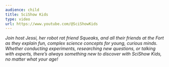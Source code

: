 ```yaml
---
audience: child
title: SciShow Kids
type: video
url: https://www.youtube.com/@SciShowKids
---
```


_Join host Jessi, her robot rat friend Squeaks, and all their friends at the Fort as they explain fun, complex science concepts for young, curious minds. Whether conducting experiments, researching new questions, or talking with experts, there’s always something new to discover with SciShow Kids, no matter what your age!_
